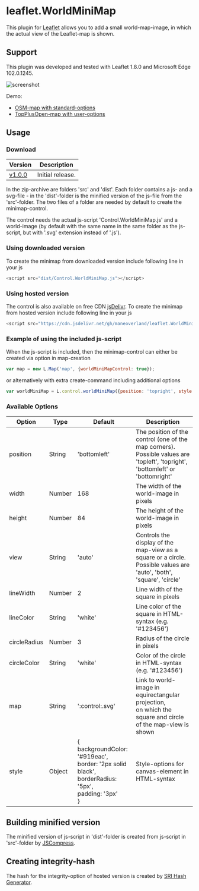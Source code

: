 leaflet.WorldMiniMap
========================

This plugin for [Leaflet](https://leafletjs.com/) allows you to add a small world-map-image, in which the actual view of the Leaflet-map is shown.

Support
-------
This plugin was developed and tested with Leaflet 1.8.0 and Microsoft Edge 102.0.1245.

![screenshot](https://raw.github.com/maneoverland/leaflet.WorldMiniMap/master/OSM-Demo.PNG "Default look of WorldMiniMap")

Demo:
* [OSM-map with standard-options](https://maneoverland.github.io/leaflet.WorldMiniMap/)
* [TopPlusOpen-map with user-options](https://maneoverland.github.io/leaflet.WorldMiniMap/tpo.html)

Usage
-----
### Download
| Version          |  Description |
| ---             | --- |
| [v1.0.0](https://github.com/maneoverland/leaflet.WorldMiniMap/archive/refs/tags/v1.0.0.zip)        | Initial release. |

In the zip-archive are folders 'src' and 'dist'. Each folder contains a js- and a svg-file - in the 'dist'-folder is the minified version of the js-file from the 'src'-folder. The two files of a folder are needed by default to create the minimap-control.

The control needs the actual js-script 'Control.WorldMiniMap.js' and a world-image (by default with the same name in the same folder as the js-script, but with '.svg' extension instead of '.js').

### Using downloaded version
To create the minimap from downloaded version include following line in your js
```js
<script src="dist/Control.WorldMiniMap.js"></script>
```

### Using hosted version
The control is also available on free CDN [jsDelivr](https://cdn.jsdelivr.net/gh/maneoverland/leaflet.WorldMiniMap@1.0.0/dist/Control.WorldMiniMap.js).
To create the minimap from hosted version include following line in your js
```js
<script src="https://cdn.jsdelivr.net/gh/maneoverland/leaflet.WorldMiniMap@1.0.0/dist/Control.WorldMiniMap.js" integrity="sha512-PFw8St3qenU1/dmwCfiYYN/bRcqY1p3+sBATR+rZ6622eyXOk/8izVtlmm/k8qW7KbRIJsku838WCV5LMs6FCg==" crossorigin=""></script>
```

### Example of using the included js-script
When the js-script is included, then the minimap-control can either be created via option in map-creation
```js
var map = new L.Map('map', {worldMiniMapControl: true});
```
or alternatively with extra create-command including additional options
```js
var worldMiniMap = L.control.worldMiniMap({position: 'topright', style: {opacity: 0.9, borderRadius: '0px', backgroundColor: 'lightblue'}}).addTo(map);
```

### Available Options
| Option | Type | Default | Description |
| --- | --- | --- | --- |
| position | String | 'bottomleft' | The position of the control (one of the map corners).<br/>Possible values are 'topleft', 'topright', 'bottomleft' or 'bottomright' |
| width | Number | 168 | The width of the world-image in pixels |
| height | Number | 84 | The height of the world-image in pixels |
| view | String | 'auto' | Controls the display of the map-view as a square or a circle.<br/>Possible values are 'auto', 'both', 'square', 'circle' |
| lineWidth | Number | 2 | Line width of the square in pixels |
| lineColor | String | 'white' | Line color of the square in HTML-syntax (e.g. '#123456') |
| circleRadius | Number | 3 | Radius of the circle in pixels |
| circleColor | String | 'white' | Color of the circle in HTML-syntax (e.g. '#123456') |
| map | String | ':control:.svg' | Link to world-image in equirectangular projection,<br/>on which the square and circle of the map-view is shown |
| style | Object | {<br/>backgroundColor: '#919eac',<br/>border: '2px solid black',<br/>borderRadius: '5px',<br/>padding: '3px'<br/>} | Style-options for canvas-element in HTML-syntax |

Building minified version
-------------------------
The minified version of js-script in 'dist'-folder is created from js-script in 'src'-folder by [JSCompress](https://jscompress.com/).

Creating integrity-hash
-----------------------
The hash for the integrity-option of hosted version is created by [SRI Hash Generator](https://www.srihash.org/).
